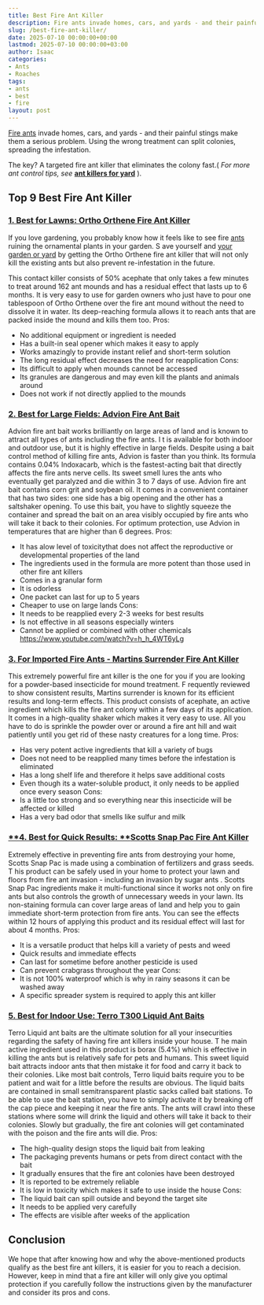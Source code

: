 ```yaml
---
title: Best Fire Ant Killer
description: Fire ants invade homes, cars, and yards - and their painful stings make them a serious problem. Using the wrong treatment can split colonies, spreading the...
slug: /best-fire-ant-killer/
date: 2025-07-10 00:00:00+00:00
lastmod: 2025-07-10 00:00:00+03:00
author: Isaac
categories:
- Ants
- Roaches
tags:
- ants
- best
- fire
layout: post
---
```

[Fire ants](http://entnemdept.ufl.edu/creatures/urban/ants/red_imported_fire_ant.htm)
invade homes, cars, and yards - and their painful stings make them a serious problem. Using the wrong treatment can split colonies, spreading the infestation.

The key? A targeted fire ant killer that eliminates the colony fast.(
*For more ant control tips, see*
[**ant killers for yard**](https://pestpolicy.com/[best](https://pestpolicy.com/best-fire-ant-killer-for-lawns/)-ant-killer-for-yard/)
).
## Top 9 Best Fire Ant Killer
### [1. Best for Lawns: Ortho Orthene Fire Ant Killer](https://www.amazon.com/dp/B000A0UCRG/?tag=p-policy-20)
If you love gardening, you probably know how it feels like to see fire [ants](https://pestpolicy.com/best-ant-killer/) ruining the ornamental plants in your garden.
S
ave yourself and
[your garden or yard](https://pestpolicy.com/best-ant-killer-for-yard/)
by getting the Ortho Orthene fire ant killer that will not only kill the existing ants but also prevent re-infestation in the future.

This contact killer consists of 50% acephate that only takes a few minutes to treat around 162 ant mounds and has a residual effect that lasts up to 6 months.
It is very easy to use for garden owners who just have to pour one tablespoon of Ortho Orthene over the fire ant mound without the need to dissolve it in water. Its deep-reaching formula allows it to reach ants that are packed inside the mound and kills them too.
Pros:
- No additional equipment or ingredient is needed
- Has a built-in seal opener which makes it easy to apply
- Works amazingly to provide instant relief and short-term solution
- The long residual effect decreases the need for reapplication
Cons:
- Its difficult to apply when mounds cannot be accessed
- Its granules are dangerous and may even kill the plants and animals around
- Does not work if not directly applied to the mounds
### [2. Best for Large Fields: Advion Fire Ant Bait](https://www.amazon.com/dp/B00407FUTA/?tag=p-policy-20)
Advion fire ant bait works brilliantly on large areas of land and is known to attract all types of ants including the fire ants.
I
t is available for both indoor and outdoor use, but it is highly effective in large fields.
Despite using a bait control method of killing fire ants, Advion is faster than you think. Its formula contains 0.04% Indoxacarb, which is the fastest-acting bait that directly affects the fire ants nerve cells. Its sweet smell lures the ants who eventually get paralyzed and die within 3 to 7 days of use.
Advion fire ant bait contains corn grit and soybean oil. It comes in a convenient container that has two sides: one side has a big opening and the other has a saltshaker opening.
To use this bait, you have to slightly squeeze the container and spread the bait on an area visibly occupied by fire ants who will take it back to their colonies. For optimum protection, use Advion in temperatures that are higher than 6 degrees.
Pros:
- It has alow level of toxicitythat does not affect the reproductive or developmental properties of the land
- The ingredients used in the formula are more potent than those used in other fire ant killers
- Comes in a granular form
- It is odorless
- One packet can last for up to 5 years
- Cheaper to use on large lands
Cons:
- It needs to be reapplied every 2-3 weeks for best results
- Is not effective in all seasons especially winters
- Cannot be applied or combined with other chemicals
https://www.youtube.com/watch?v=h_h_4WT6yLg
### [3. For Imported Fire Ants - Martins Surrender Fire Ant Killer](https://www.amazon.com/dp/B004GTKJ2K/?tag=p-policy-20)
This extremely powerful fire ant killer is the one for you if you are looking for a powder-based insecticide for mound treatment.
F
requently reviewed to show consistent results, Martins surrender is known for its efficient results and long-term effects.
This product consists of acephate, an active ingredient which kills the fire ant colony within a few days of its application. It comes in a high-quality shaker which makes it very easy to use.
All you have to do is sprinkle the powder over or around a fire ant hill and wait patiently until you get rid of these nasty creatures for a long time.
Pros:
- Has very potent active ingredients that kill a variety of bugs
- Does not need to be reapplied many times before the infestation is eliminated
- Has a long shelf life and therefore it helps save additional costs
- Even though its a water-soluble product, it only needs to be applied once every season
Cons:
- Is a little too strong and so everything near this insecticide will be affected or killed
- Has a very bad odor that smells like sulfur and milk
### [**4. Best for Quick Results: ****Scotts Snap Pac Fire Ant Killer**](https://www.amazon.com/dp/B0056EP3RU/?tag=p-policy-20)
Extremely effective in preventing fire ants from destroying your home, Scotts Snap Pac is made using a combination of fertilizers and grass seeds.
T
his product can be safely used in your home to protect your lawn and floors from fire ant invasion - including an invasion by
sugar ants
.
Scotts Snap Pac ingredients make it multi-functional since it works not only on fire ants but also controls the growth of unnecessary weeds in your lawn.
Its non-staining formula can cover large areas of land and help you to gain immediate short-term protection from fire ants. You can see the effects within 12 hours of applying this product and its residual effect will last for about 4 months.
Pros:
- It is a versatile product that helps kill a variety of pests and weed
- Quick results and immediate effects
- Can last for sometime before another pesticide is used
- Can prevent crabgrass throughout the year
Cons:
- It is not 100% waterproof which is why in rainy seasons it can be washed away
- A specific spreader system is required to apply this ant killer
### [5. Best for Indoor Use: Terro T300 Liquid Ant Baits](https://www.amazon.com/dp/B000HJBKMQ/?tag=p-policy-20)
Terro Liquid ant baits are the ultimate solution for all your insecurities regarding the safety of having fire ant killers inside your house.
T
he main active ingredient used in this product is borax (5.4%) which is effective in killing the ants but is relatively safe for pets and humans.
This sweet liquid bait attracts indoor ants that then mistake it for food and carry it back to their colonies. Like most bait controls, Terro liquid baits require you to be patient and wait for a little before the results are obvious.
The liquid baits are contained in small semitransparent plastic sacks called bait stations. To be able to use the bait station, you have to simply activate it by breaking off the cap piece and keeping it near the fire ants.
The ants will crawl into these stations where some will drink the liquid and others will take it back to their colonies. Slowly but gradually, the fire ant colonies will get contaminated with the poison and the fire ants will die.
Pros:
- The high-quality design stops the liquid bait from leaking
- The packaging prevents humans or pets from direct contact with the bait
- It gradually ensures that the fire ant colonies have been destroyed
- It is reported to be extremely reliable
- It is low in toxicity which makes it safe to use inside the house
Cons:
- The liquid bait can spill outside and beyond the target site
- It needs to be applied very carefully
- The effects are visible after weeks of the application
## Conclusion
We hope that after knowing how and why the above-mentioned products qualify as the best fire ant killers, it is easier for you to reach a decision.
However, keep in mind that a fire ant killer will only give you optimal protection if you carefully follow the instructions given by the manufacturer and consider its pros and cons.